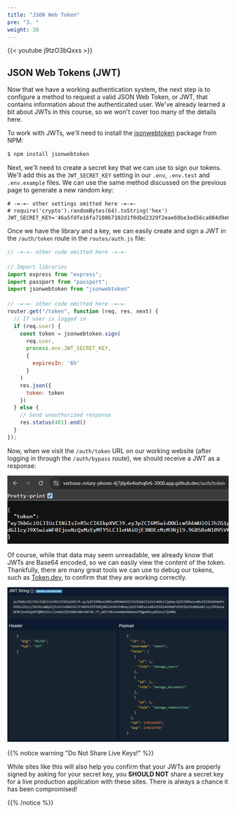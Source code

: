 ```yaml
---
title: "JSON Web Token"
pre: "3. "
weight: 30
---
```


{{< youtube j9tzO3bQxxs >}}

## JSON Web Tokens (JWT)

Now that we have a working authentication system, the next step is to configure a method to request a valid JSON Web Token, or JWT, that contains information about the authenticated user. We've already learned a bit about JWTs in this course, so we won't cover too many of the details here.

To work with JWTs, we'll need to install the [jsonwebtoken](https://www.npmjs.com/package/jsonwebtoken) package from NPM:

```bash {title="terminal"}
$ npm install jsonwebtoken
```

Next, we'll need to create a secret key that we can use to sign our tokens. We'll add this as the `JWT_SECRET_KEY` setting in our `.env`, `.env.test` and `.env.example` files. We can use the same method discussed on the previous page to generate a new random key:

```env {title=".env"}
# -=-=- other settings omitted here -=-=-
# require('crypto').randomBytes(64).toString('hex')
JWT_SECRET_KEY='46a5fdfe16fa710867102d1f0dbd2329f2eae69be3ed56ca084d9e0ad....'
```

Once we have the library and a key, we can easily create and sign a JWT in the `/auth/token` route in the `routes/auth.js` file:

```js {title="routes/auth.js"}
// -=-=- other code omitted here -=-=-

// Import libraries
import express from "express";
import passport from "passport";
import jsonwebtoken from "jsonwebtoken"

// -=-=- other code omitted here -=-=-
router.get("/token", function (req, res, next) {
  // If user is logged in
  if (req.user) {
    const token = jsonwebtoken.sign(
      req.user,
      process.env.JWT_SECRET_KEY,
      {
        expiresIn: '6h'
      }
    )
    res.json({
      token: token
    })
  } else {
    // Send unauthorized response
    res.status(401).end()
  }
});
```

Now, when we visit the `/auth/token` URL on our working website (after logging in through the `/auth/bypass` route), we should receive a JWT as a response:

![JWT Response](/images/examples/04/auth_4.png)

Of course, while that data may seem unreadable, we already know that JWTs are Base64 encoded, so we can easily view the content of the token. Thankfully, there are many great tools we can use to debug our tokens, such as [Token.dev](https://token.dev/), to confirm that they are working correctly.

![JWT Debugger](/images/examples/04/auth_5.png)

{{% notice warning "Do Not Share Live Keys!" %}}

While sites like this will also help you confirm that your JWTs are properly signed by asking for your secret key, you **SHOULD NOT** share a secret key for a live production application with these sites. There is always a chance it has been compromised!

{{% /notice %}}

